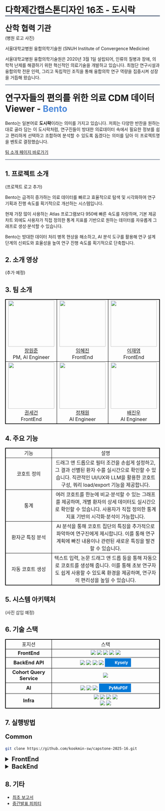 <h1 style="border-bottom: 2px solid #213555">다학제간캡스톤디자인 16조 - 도시락 </h1>

<p style="font-size: 25px; margin: 5px 0px 5px 0px;"><strong>산학 협력 기관</strong></p>
(병원 로고 사진)

서울대학교병원 융합의학기술원 (SNUH Institute of Convergence Medicine)

서울대학교병원 융합의학기술원은 2020년 3월 1일 설립되어, 인류의 질병과 장애, 의학적 난제를 해결하기 위한 혁신적인 의료기술을 개발하고 있습니다. 최첨단 연구시설과 융합의학 전문 인력, 그리고 독립적인 조직을 통해 융합의학 연구 역량을 집중시켜 성장을 거듭해 왔습니다.

<hr/>
<h1 style="margin-top: 20px;"> 연구자들의 편의를 위한 의료 CDM 데이터 Viewer - <span style="color: #4B89DC">Bento</span></h1>

 <p style="text-align:justify;">
  Bento는 일본어로 <strong>도시락</strong>이라는 의미를 가지고 있습니다. 저희는 다양한 반찬을 원하는대로 골라 담는 이 도시락처럼, 연구진들이 방대한 의료데이터 속에서 필요한 정보를 쉽고 편리하게 선택하고 조합하여 분석할 수 있도록 돕겠다는 의미를 담아 이 프로젝트명을 벤토로 결정했습니다.
</p>

<a href="https://kookmin-sw.github.io/capstone-2025-16/">팀 소개 페이지 바로가기</a>

<hr/>

<h2> 1. 프로젝트 소개 </h2>
(프로젝트 로고 추가)

Bento는 급격히 증가하는 의료 데이터를 빠르고 효율적으로 탐색 및 시각화하여 연구 기획과 진행 속도를 획기적으로 개선하는 시스템입니다.

현재 가장 많이 사용하는 Atlas 프로그램보다 950배 빠른 속도를 자랑하며, 기본 제공 차트 외에도 사용자가 직접 정의한 통계 지표를 기반으로 원하는 데이터를 자유롭게 그래프로 생성·분석할 수 있습니다.

Bento는 방대한 데이터 처리 병목 현상을 해소하고, AI 분석 도구를 활용해 연구 설계 단계의 신뢰도와 효율성을 높여 연구 진행 속도를 획기적으로 단축합니다.

## 2. 소개 영상

(추가 예정)

## 3. 팀 소개

<table style="width: 100%; table-layout: fixed;">
  <tr>
    <td>
      <img src="https://github.com/IamWonILuvWon.png" width="150" height="150"/><br/><a href="https://github.com/IamWonILuvWon">장원준</a><br/>PM, AI Engineer
    </td>
    <td>
      <img src="https://github.com/ima9ine4.png" width="150" height="150"/><br/><a 
      href="https://github.com/ima9ine4">임혜진</a><br/>FrontEnd
    </td>
    <td>
      <img src="https://github.com/rktlskan021.png" width="150" height="150"/><br/>
      <a href="https://github.com/rktlskan021">이재영</a><br/>FrontEnd
    </td>
    <td>
      <img src="https://github.com/cg10036.png" width="150" height="150"/><br/><a
      href="https://github.com/cg10036">이수혁</a><br/>BackEnd
    </td>
  </tr>
  <tr>
    <td>
      <img src="https://github.com/honeybugs.png" width="150" height="150"/><br/>
      <a href="https://github.com/honeybugs">권세건</a><br/>FrontEnd
    </td>
    <td>
      <img src="https://github.com/chloebh9.png" width="150" height="150"/><br/>
      <a href="https://github.com/chloebh9">정채원</a><br/>AI Engineer
    </td>
    <td>
      <img src="https://github.com/bgw4399.png" width="150" height="150"/><br/>
      <a href="https://github.com/bgw4399">배진우</a><br/>AI Engineer
    </td>
  </tr>
</table>


## 4. 주요 기능
<table style="width: 100%; table-layout: fixed;">
  <tr>
    <td style="width: 30%">
      <div>기능</div>
    </td>
    <td style="width: 70%">
      <div>설명</div>
    </td>
  </tr>
  <tr>
    <td>
      <div>코호트 정의</div>
    </td>
    <td>
      <div>
        드래그 앤 드롭으로 필터 조건을 손쉽게 설정하고, 그 결과 선별된 환자 수를 실시간으로 확인할 수 있습니다. 직관적인 UI/UX와 LLM을 활용한 코호트 구성, 쿼리 load/export 기능을 제공합니다.
      </div>
    </td>
  </tr>
  <tr>
    <td>
      <div>통계</div>
    </td>
    <td>
      <div>
        여러 코호트를 한눈에 비교·분석할 수 있는 그래프를 제공하며, 개별 환자의 상세 데이터도 실시간으로 확인할 수 있습니다. 사용자가 직접 정의한 통계 지표 기반의 시각화·분석이 가능합니다.
      </div>
    </td>
  </tr>
  <tr>
    <td>
      <div>환자군 특징 분석</div>
    </td>
    <td>
      <div>
        AI 분석을 통해 코호트 집단의 특징을 추가적으로 파악하여 연구진에게 제시합니다. 이를 통해 연구 계획에 빠진 내용이나 관련된 새로운 특징을 발견할 수 있습니다.
      </div>
    </td>
  </tr>
  <tr>
    <td>
      <div>자동 코호트 생성</div>
    </td>
    <td>
      <div>
        텍스트 입력, 논문 드래그 앤 드롭 등을 통해 자동으로 코호트를 생성해 줍니다. 이를 통해 초보 연구자도 쉽게 사용할 수 있도록 환경을 제공하며, 연구자의 편리성을 높일 수 있습니다.
      </div>
    </td>
  </tr>
</table>

## 5. 시스템 아키텍처
(사진 삽입 예정)

## 6. 기술 스택
<table style="width: 100%; table-layout: fixed;">
  <tr>
    <td style="width: 30%">포지션</td>
    <td style="width: 70%">스택</td>
  </tr>
  <tr>
    <td><Strong>FrontEnd</Strong></td>
    <td>
      <img src="https://img.shields.io/badge/SvelteKit-FF3E00?style=for-the-badge&logo=svelte&logoColor=white">
      <img src="https://img.shields.io/badge/TailwindCss-06B6D4?style=for-the-badge&logo=tailwindcss&logoColor=white">
      <img src="https://img.shields.io/badge/D3.js-F9A03C?style=for-the-badge&logo=d3&logoColor=white">
      <img src="https://img.shields.io/badge/TypeScript-3178C6?style=for-the-badge&logo=typescript&logoColor=white">
      <img src="https://img.shields.io/badge/Vite-646CFF?style=for-the-badge&logo=vite&logoColor=white">
    </td>
  </tr>
  <tr>
    <td><Strong>BackEnd API</Strong></td>
    <td>
      <img src="https://img.shields.io/badge/NestJS-E0234E?style=for-the-badge&logo=nestjs&logoColor=white">
      <img src="https://img.shields.io/badge/ClickHouse-FFCC01?style=for-the-badge&logo=clickhouse&logoColor=white">
      <img src="https://img.shields.io/badge/Swagger-85EA2D?style=for-the-badge&logo=swagger&logoColor=white">
      <img src="https://img.shields.io/badge/Jest-C21325?style=for-the-badge&logo=jest&logoColor=white">
      <div style="
          display: inline-flex; 
          align-items: center; 
          background-color: #0078D7; 
          color: white; 
          padding: 0 10px; 
          height: 28px;
          font-size: 13px; 
          font-weight: bold; 
          text-decoration: none; 
          gap: 6px;">
          <img src="https://kysely.dev/img/logo.svg" style="width: 16px; height: 16px;">
          <span>Kysely</span>
      </div>
    </td>
  </tr>
  <tr>
    <td><Strong>Cohort Query Service</Strong></td>
    <td>
      <img src="https://img.shields.io/badge/Express-000000?style=for-the-badge&logo=express&logoColor=white">
    </td>
  </tr>
  <tr>
    <td><Strong>AI</Strong></td>
    <td>
      <img src="https://img.shields.io/badge/LangChain-1C3C3C?style=for-the-badge&logo=langchain&logoColor=white">
      <img src="https://img.shields.io/badge/OpenAI-412991?style=for-the-badge&logo=openai&logoColor=white">
      <img src="https://img.shields.io/badge/Pandas-150458?style=for-the-badge&logo=pandas&logoColor=white">
      <div style="
          display: inline-flex; 
          align-items: center; 
          background-color: #0078D7; 
          color: white; 
          padding: 0 10px; 
          height: 28px; /* 동일한 높이로 설정 */
          font-size: 13px; 
          font-weight: bold; 
          text-decoration: none; 
          gap: 6px;">
          <img src="https://pymupdf.readthedocs.io/en/latest/_static/sidebar-logo-light.svg" style="width: 16px; height: 16px;">
          <span>PyMuPDF</span>
      </div>
    </td>
  </tr>
  <tr>
    <td><Strong>Infra</Strong></td>
    <td>
      <div>
         <img src="https://img.shields.io/badge/GitHub-181717?style=for-the-badge&logo=github&logoColor=white">
        <img src="https://img.shields.io/badge/git-F05032?style=for-the-badge&logo=git&logoColor=white">
        <img src="https://img.shields.io/badge/dotENV-ECD53F?style=for-the-badge&logo=dotenv&logoColor=white">
        <img src="https://img.shields.io/badge/ESLint-4B32C3?style=for-the-badge&logo=eslint&logoColor=white">
      </div>
      <div>
        <img src="https://img.shields.io/badge/Prettier-F7B93E?style=for-the-badge&logo=prettier&logoColor=white">
        <img src="https://img.shields.io/badge/Notion-000000?style=for-the-badge&logo=notion&logoColor=white">
      </div>
    </td>
  </tr>
</table>

## 7. 실행방법
<p style="font-size: 20px;"><strong>Common</strong></p>

```bash
git clone https://github.com/kookmin-sw/capstone-2025-16.git
```

<details>
  <summary style="font-size: 20px;"><strong>FrontEnd</strong></summary>

  Svelte Package Update
  ```bash
  cd frontend
  npm install
  ```

  Create .env
  ```bash
  vi .env
  API_ADDRESS = Server IP
  :wq
  ```

  Start Project
  ```bash
  npm run dev
  ```
</details>

<details>
  <summary style="font-size: 20px;"><strong>BackEnd</strong></summary>
  
</details>

## 8. 기타
- <a href="/DOCS/인공지능전공_16조_캡스톤디자인 최초계획서.pdf">최초 보고서</a>
- <a href="/DOCS/[최종]16조 중간발표 피피티.pptx">중간발표 피피티</a>

<style>
  table, th, td {
    border: 1px solid black;
    border-collapse: collapse;
    text-align: center;
  }

  h1, h2 {
    border-bottom: none;
    margin: none;
  }

  hr {
    height: 1px;
    background: #213555;
    border: 0;
  }
</style>